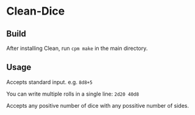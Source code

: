 # Clean-Dice
## Build
After installing Clean, run `cpm make` in the main directory.

## Usage
Accepts standard input. e.g.
``8d8+5``

You can write multiple rolls in a single line:
``2d20 40d8``

Accepts any positive number of dice with any possitive number of sides.

